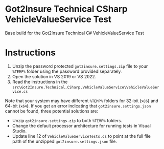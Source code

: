 # Got2Insure Technical CSharp VehicleValueService Test
Base build for the Got2Insure Technical C# VehicleValueService Test

# Instructions
1. Unzip the password protected `got2insure.settings.zip` file to your `%TEMP%` folder using the password provided separately.
2. Open the solution in VS 2019 or VS 2022.
3. Read the instructions in the `src\Got2Insure.Technical.CSharp.VehicleValueService\VehicleValueService.cs`

Note that your system may have different `%TEMP%` folders for 32-bit (`x86`) and 64-bit (`x64`). If you get an error indicating that `got2insure.settings.json` cannot be found, three potential solutions are:

* Unzip `got2insure.settings.zip` to both `%TEMP%` folders.
* Change the default processor architecture for running tests in Visual Studio.
* Update line 12 of `VehicleValueServiceTests.cs` to point at the full file path of the unzipped `got2insure.settings.json` file.
